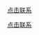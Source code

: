 <a href="tel://13083033330">点击联系</a>

<div><span id="sp"><a href="tel://13083033330">点击联系</a></span></div>
 
<script type="text/javascript"> 
	function run(){
		document.getElementById("sp").click();
	}
</script>
